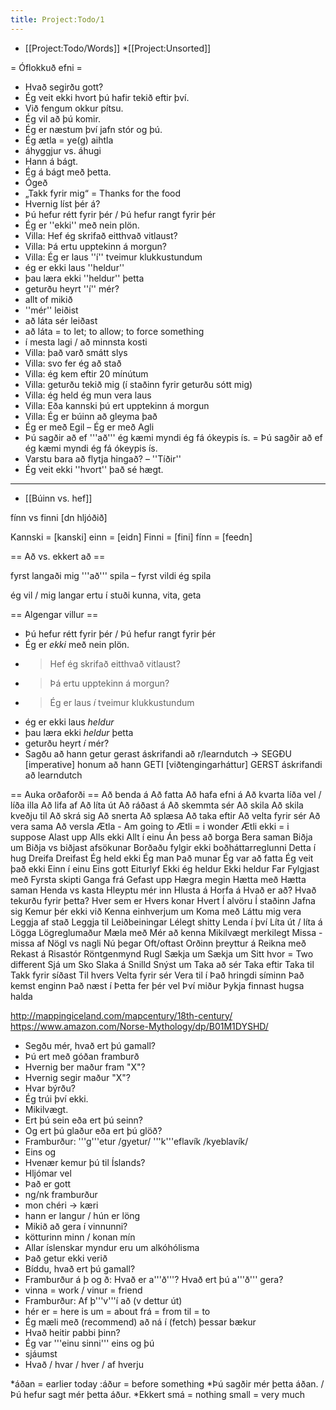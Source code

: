 ```yaml
---
title: Project:Todo/1
---
```


* [[Project:Todo/Words]]
*[[Project:Unsorted]]

= Óflokkuð efni =
* Hvað segirðu gott?
* Ég veit ekki hvort þú hafir tekið eftir því.
* Við fengum okkur pítsu.
* Ég vil að þú komir.
* Ég er næstum því jafn stór og þú.
* Ég ætla = ye(g) aihtla
* áhyggjur vs. áhugi
* Hann á bágt.
* Ég á bágt með þetta.
* Ógeð
* „Takk fyrir mig“ = Thanks for the food
* Hvernig líst þér á?
* Þú hefur rétt fyrir þér / Þú hefur rangt fyrir þér
* Ég er ''ekki'' með nein plön.
* Villa: Hef ég skrifað eitthvað vitlaust?
* Villa: Þá ertu upptekinn á morgun?
* Villa: Ég er laus ''í'' tveimur klukkustundum
* ég er ekki laus ''heldur''
* þau læra ekki ''heldur'' þetta
* geturðu heyrt ''í'' mér?
* allt of mikið
* ''mér'' leiðist
* að láta sér leiðast
* að láta = to let; to allow; to force something
* í mesta lagi / að minnsta kosti
* Villa: það varð smátt slys
* Villa: svo fer ég að stað
* Villa: ég kem eftir 20 mínútum
* Villa: geturðu tekið mig (í staðinn fyrir geturðu sótt mig)
* Villa: ég held ég mun vera laus
* Villa: Eða kannski þú ert upptekinn á morgun
* Villa: Ég er búinn að gleyma það
* Ég er með Egil – Ég er með Agli
* Þú sagðir að ef '''að''' ég kæmi myndi ég fá ókeypis ís. = Þú sagðir að ef ég kæmi myndi ég fá ókeypis ís.
* Varstu bara að flytja hingað? – ''Tíðir''
* Ég veit ekki ''hvort'' það sé hægt.

***

* [[Búinn vs. hef]]

fínn vs finni [dn hljóðið]

Kannski = [kanski] einn = [eidn] Finni = [fini] fínn = [feedn]

== Að vs. ekkert að ==

fyrst langaði mig '''að''' spila – fyrst vildi ég spila

ég vil / mig langar ertu í stuði kunna, vita, geta

== Algengar villur ==
* Þú hefur rétt fyrir þér / Þú hefur rangt fyrir þér
* Ég er *ekki* með nein plön.
* > Hef ég skrifað eitthvað vitlaust?
* > Þá ertu upptekinn á morgun?
* > Ég er laus *í* tveimur klukkustundum
* ég er ekki laus *heldur*
* þau læra ekki *heldur* þetta
* geturðu heyrt *í* mér?
* Sagðu að hann getur gerast áskrifandi að r/learndutch -> SEGÐU [imperative] honum að hann GETI [viðtengingarháttur] GERST áskrifandi að learndutch

== Auka orðaforði ==
Að benda á
Að fatta
Að hafa efni á
Að kvarta
líða vel / líða illa
Að lifa af
Að líta út
Að ráðast á
Að skemmta sér
Að skila
Að skila kveðju til
Að skrá sig
Að snerta
Að splæsa
Að taka eftir
Að velta fyrir sér
Að vera sama
Að versla
Ætla - Am going to
Ætli = i wonder
Ætli ekki = i suppose
Alast upp
Alls ekki
Allt í einu
Án þess að borga
Bera saman
Biðja um
Biðja vs biðjast afsökunar
Borðaðu fylgir ekki boðháttarreglunni
Detta í hug
Dreifa
Dreifast
Ég held ekki
Ég man Það munar
Ég var að fatta
Ég veit það ekki
Einn í einu
Eins gott
Eiturlyf
Ekki ég heldur
Ekki heldur
Far
Fylgjast með
Fyrsta skipti
Ganga frá
Gefast upp
Hægra megin
Hætta með
Hætta saman
Henda vs kasta
Hleyptu mér inn
Hlusta á
Horfa á
Hvað er að?
Hvað tekurðu fyrir þetta?
Hver sem er
Hvers konar
Hvert
Í alvöru
Í staðinn
Jafna sig
Kemur þér ekki við
Kenna einhverjum um
Koma með
Láttu mig vera
Leggja af stað
Leggja til
Leiðbeiningar
Lélegt shitty
Lenda í því
Líta út / líta á
Lögga
Lögreglumaður
Mæla með
Mér að kenna
Mikilvægt merkilegt
Missa - missa af
Nögl vs nagli
Nú þegar
Oft/oftast
Orðinn þreyttur á
Reikna með
Rekast á
Risastór
Röntgenmynd
Rugl
Sækja um
Sækja um
Sitt hvor = Two different
Sjá um
Sko
Slaka á
Snilld
Snýst um
Taka að sér
Taka eftir
Taka til
Takk fyrir síðast
Til hvers
Velta fyrir sér
Vera til í
Það hringdi síminn
Það kemst enginn
Það næst í
Þetta fer þér vel
Því miður
Þykja finnast hugsa halda

http://mappingiceland.com/mapcentury/18th-century/
https://www.amazon.com/Norse-Mythology/dp/B01M1DYSHD/

* Segðu mér, hvað ert þú gamall?
* Þú ert með góðan framburð
* Hvernig ber maður fram "X"?
* Hvernig segir maður "X"?
* Hvar býrðu?
* Ég trúi því ekki.
* Mikilvægt.
* Ert þú sein eða ert þú seinn?
* Og ert þú glaður eða ert þú glöð?
* Framburður: '''g'''etur /gyetur/ '''k'''eflavík /kyeblavík/
* Eins og
* Hvenær kemur þú til Íslands?
* Hljómar vel
* Það er gott
* ng/nk framburður
* mon chéri → kæri
* hann er langur / hún er löng
* Mikið að gera í vinnunni?
* kötturinn minn / konan mín
* Allar íslenskar myndur eru um alkóhólisma
* Það getur ekki verið
* Bíddu, hvað ert þú gamall?
* Framburður á þ og ð: Hvað er a'''ð'''? Hvað ert þú a'''ð''' gera?
* vinna = work / vinur = friend
* Framburður: Af þ'''v'''í að (v dettur út)
* hér er = here is  um = about  frá = from  til = to
* Ég mæli með (recommend) að ná í (fetch) þessar bækur
* Hvað heitir pabbi þinn?
* Ég var '''einu sinni''' eins og þú
* sjáumst
* Hvað / hvar / hver / af hverju

*áðan = earlier today
:áður = before something
*Þú sagðir mér þetta áðan. / Þú hefur sagt mér þetta áður.
*Ekkert smá = nothing small = very much
